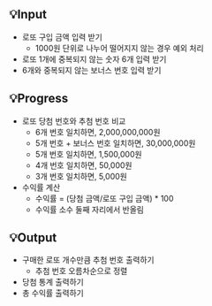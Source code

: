 ## 💡Input
- 로또 구입 금액 입력 받기
    - 1000원 단위로 나누어 떨어지지 않는 경우 예외 처리
- 로또 1개에 중복되지 않는 숫자 6개 입력 받기
- 6개와 중복되지 않는 보너스 번호 입력 받기

## 💡Progress
- 로또 당첨 번호와 추첨 번호 비교
    - 6개 번호 일치하면, 2,000,000,000원
    - 5개 번호 + 보너스 번호 일치하면, 30,000,000원
    - 5개 번호 일치하면, 1,500,000원
    - 4개 번호 일치하면, 50,000원
    - 3개 번호 일치하면, 5,000원
- 수익률 계산
    - 수익률 = (당첨 금액/로또 구입 금액) * 100
    - 수익률 소수 둘째 자리에서 반올림

## 💡Output
- 구매한 로또 개수만큼 추첨 번호 출력하기
    - 추첨 번호 오름차순으로 정렬
- 당첨 통계 출력하기
- 총 수익률 출력하기